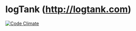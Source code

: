 logTank (http://logtank.com)
=======

[![Code Climate](https://codeclimate.com/github/logTank/logtank/badges/gpa.svg)](https://codeclimate.com/github/logTank/logtank)
